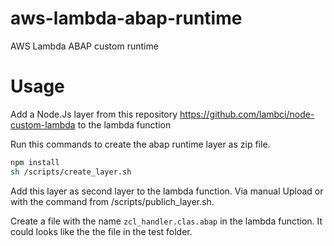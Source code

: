 # aws-lambda-abap-runtime
AWS Lambda ABAP custom runtime

# Usage

Add a Node.Js layer from this repository https://github.com/lambci/node-custom-lambda to the lambda function 

Run this commands to create the abap runtime layer as zip file.

```sh
npm install
sh /scripts/create_layer.sh
```

Add this layer as second layer to the lambda function. Via manual Upload or with the command from /scripts/publich_layer.sh. 

Create a file with the name `zcl_handler.clas.abap` in the lambda function. It could looks like the the file in the test folder.